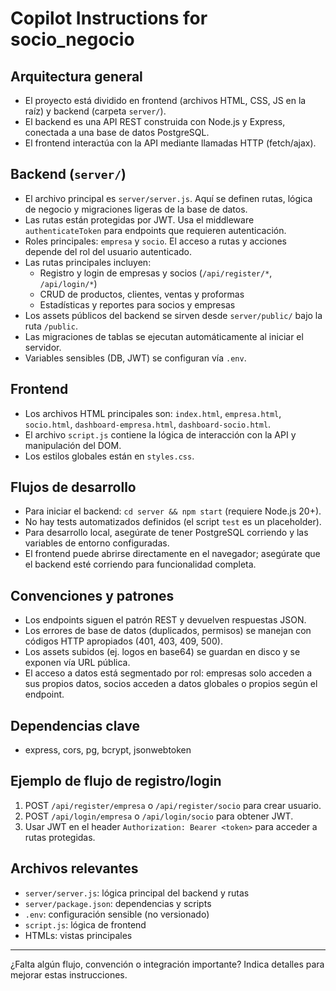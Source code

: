 # Copilot Instructions for socio_negocio

## Arquitectura general
- El proyecto está dividido en frontend (archivos HTML, CSS, JS en la raíz) y backend (carpeta `server/`).
- El backend es una API REST construida con Node.js y Express, conectada a una base de datos PostgreSQL.
- El frontend interactúa con la API mediante llamadas HTTP (fetch/ajax).

## Backend (`server/`)
- El archivo principal es `server/server.js`. Aquí se definen rutas, lógica de negocio y migraciones ligeras de la base de datos.
- Las rutas están protegidas por JWT. Usa el middleware `authenticateToken` para endpoints que requieren autenticación.
- Roles principales: `empresa` y `socio`. El acceso a rutas y acciones depende del rol del usuario autenticado.
- Las rutas principales incluyen:
  - Registro y login de empresas y socios (`/api/register/*`, `/api/login/*`)
  - CRUD de productos, clientes, ventas y proformas
  - Estadísticas y reportes para socios y empresas
- Los assets públicos del backend se sirven desde `server/public/` bajo la ruta `/public`.
- Las migraciones de tablas se ejecutan automáticamente al iniciar el servidor.
- Variables sensibles (DB, JWT) se configuran vía `.env`.

## Frontend
- Los archivos HTML principales son: `index.html`, `empresa.html`, `socio.html`, `dashboard-empresa.html`, `dashboard-socio.html`.
- El archivo `script.js` contiene la lógica de interacción con la API y manipulación del DOM.
- Los estilos globales están en `styles.css`.

## Flujos de desarrollo
- Para iniciar el backend: `cd server && npm start` (requiere Node.js 20+).
- No hay tests automatizados definidos (el script `test` es un placeholder).
- Para desarrollo local, asegúrate de tener PostgreSQL corriendo y las variables de entorno configuradas.
- El frontend puede abrirse directamente en el navegador; asegúrate que el backend esté corriendo para funcionalidad completa.

## Convenciones y patrones
- Los endpoints siguen el patrón REST y devuelven respuestas JSON.
- Los errores de base de datos (duplicados, permisos) se manejan con códigos HTTP apropiados (401, 403, 409, 500).
- Los assets subidos (ej. logos en base64) se guardan en disco y se exponen vía URL pública.
- El acceso a datos está segmentado por rol: empresas solo acceden a sus propios datos, socios acceden a datos globales o propios según el endpoint.

## Dependencias clave
- express, cors, pg, bcrypt, jsonwebtoken

## Ejemplo de flujo de registro/login
1. POST `/api/register/empresa` o `/api/register/socio` para crear usuario.
2. POST `/api/login/empresa` o `/api/login/socio` para obtener JWT.
3. Usar JWT en el header `Authorization: Bearer <token>` para acceder a rutas protegidas.

## Archivos relevantes
- `server/server.js`: lógica principal del backend y rutas
- `server/package.json`: dependencias y scripts
- `.env`: configuración sensible (no versionado)
- `script.js`: lógica de frontend
- HTMLs: vistas principales

---
¿Falta algún flujo, convención o integración importante? Indica detalles para mejorar estas instrucciones.